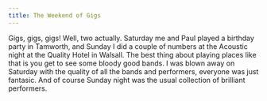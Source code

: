 ```yaml
---
title: The Weekend of Gigs
---
```

Gigs, gigs, gigs! Well, two actually. Saturday me and Paul played a birthday party in Tamworth, and Sunday I did a couple of numbers at the Acoustic night at the Quality Hotel in Walsall. The best thing about playing places like that is you get to see some bloody good bands. I was blown away on Saturday with the quality of all the bands and performers, everyone was just fantasic. And of course Sunday night was the usual collection of brilliant performers.